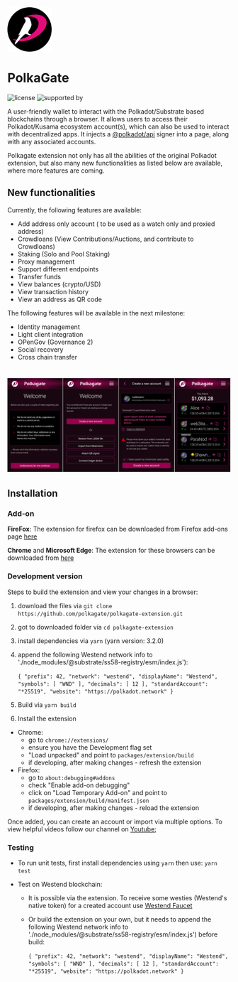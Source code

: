 <img src="https://raw.githubusercontent.com/Nick-1979/PolkadotJsPlusPictures/main/polkagate/logo/534b.PNG" data-canonical-src="https://raw.githubusercontent.com/Nick-1979/PolkadotJsPlusPictures/main/polkagate/logo/534b.PNG" width="100" height="100" />

# PolkaGate
![license](https://img.shields.io/badge/License-Apache%202.0-blue?logo=apache&style=flat-square)
![supported by](https://img.shields.io/badge/Supported%20by-Kusama%20Treasury-%20black?logo=polkadot&style=flat-square)

A user-friendly wallet to interact with the Polkadot/Substrate based blockchains through a browser. It allows users to access their Polkadot/Kusama ecosystem account(s), which can also be used to interact with decentralized apps. It injects a [@polkadot/api](https://github.com/polkadot-js/api) signer into a page, along with any associated accounts.

Polkagate extension not only has all the abilities of the original Polkadot extension, but also many new functionalities as listed below are available, where more features are coming.

## New functionalities

Currently, the following features are available:
  - Add address only account ( to be used as a watch only and proxied address) 
  - Crowdloans (View Contributions/Auctions, and contribute to Crowdloans)
  - Staking (Solo and Pool Staking)
  - Proxy management
  - Support different endpoints
  - Transfer funds
  - View balances (crypto/USD)
  - View transaction history
  - View an address as QR code

The following features will be available in the next milestone:

  - Identity management
  - Light client integration 
  - OPenGov (Governance 2)
  - Social recovery
  - Cross chain transfer
  

# ![Polkagate extension intro](https://raw.githubusercontent.com/Nick-1979/PolkadotJsPlusPictures/main/polkagate/new/intro.png)

<!-- ### More photos [wiki](https://github.com/Nick-1979/polkadot-Js-Plus-extension/wiki/How-To's) -->


## Installation 

### Add-on

**FireFox**: The extension for firefox can be downloaded from Firefox add-ons page [here](https://addons.mozilla.org/en-US/firefox/addon/polkagate/)

**Chrome** and **Microsoft Edge**: The extension for these browsers can be downloaded from [here]( https://chrome.google.com/webstore/detail/polkagate-the-gateway-to/ginchbkmljhldofnbjabmeophlhdldgp)


### Development version

Steps to build the extension and view your changes in a browser:

1. download the files via `git clone https://github.com/polkagate/polkagate-extension.git`
2. got to downloaded folder via `cd polkagate-extension`
3. install dependencies via `yarn` (yarn version: 3.2.0)
4. append the following Westend network info to './node_modules/@substrate/ss58-registry/esm/index.js'):

     `{
		"prefix": 42,
		"network": "westend",
		"displayName": "Westend",
		"symbols": [
			"WND"
		],
		"decimals": [
			12
		],
		"standardAccount": "*25519",
		"website": "https://polkadot.network"
	}`
  
5. Build via `yarn build`
6. Install the extension
  - Chrome:
    - go to `chrome://extensions/`
    - ensure you have the Development flag set
    - "Load unpacked" and point to `packages/extension/build`
    - if developing, after making changes - refresh the extension
  - Firefox:
    - go to `about:debugging#addons`
    - check "Enable add-on debugging"
    - click on "Load Temporary Add-on" and point to `packages/extension/build/manifest.json`
    - if developing, after making changes - reload the extension


Once added, you can create an account or import via multiple options. To view helpful videos follow our channel on [Youtube](https://youtube.com/@polkagate);


### Testing

* To run unit tests, first install dependencies using `yarn` then use: `yarn test`

* Test on Westend blockchain:

   - It is possible via the extension. To receive some westies (Westend's native token) for a created account use [Westend Faucet](https://matrix.to/#/#westend_faucet:matrix.org)

   - Or build the extension on your own, but it needs to append the following Westend network info to './node_modules/@substrate/ss58-registry/esm/index.js') before build:

     `{
		"prefix": 42,
		"network": "westend",
		"displayName": "Westend",
		"symbols": [
			"WND"
		],
		"decimals": [
			12
		],
		"standardAccount": "*25519",
		"website": "https://polkadot.network"
	}`


<!-- ## More information 

for more information about the extension and how it works, please go to the project [wiki](https://github.com/Nick-1979/polkadot-Js-Plus-extension/wiki)  -->

<!-- ## To support 


<img src="./packages/extension-polkagate/docs/logos/dot.svg" width="20" />  17VdcY2F3WvhSLFHBGZreubzQNQ3NZzLbQsugGzHmzzprSG

<img src="./packages/extension-polkagate/docs/logos/ksm.svg" width="20" />  Cgp9bcq1dGP1Z9B6F2ccTSTHNez9jq2iUX993ZbDVByPSU2 -->
